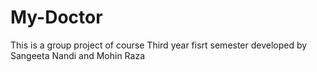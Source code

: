# My-Doctor
This is a group project of course Third year fisrt semester developed by Sangeeta Nandi and Mohin Raza